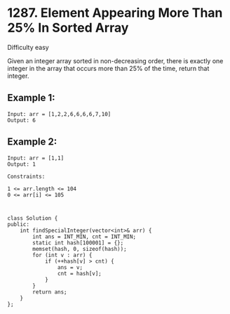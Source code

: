 # 1287. Element Appearing More Than 25% In Sorted Array
Difficulty easy

Given an integer array sorted in non-decreasing order, there is exactly one integer in the array that occurs more than 25% of the time, return that integer.


## Example 1:
```
Input: arr = [1,2,2,6,6,6,6,7,10]
Output: 6
```


## Example 2:
```
Input: arr = [1,1]
Output: 1
```


```
Constraints:

1 <= arr.length <= 104
0 <= arr[i] <= 105
```


#
```
class Solution {
public:
    int findSpecialInteger(vector<int>& arr) {
        int ans = INT_MIN, cnt = INT_MIN;
        static int hash[100001] = {};
        memset(hash, 0, sizeof(hash));
        for (int v : arr) {
            if (++hash[v] > cnt) {
                ans = v;
                cnt = hash[v];
            }
        }
        return ans;
    }
};
```